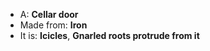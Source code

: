 * A: **Cellar door**
* Made from: **Iron**
* It is: **Icicles**, **Gnarled roots protrude from it**
